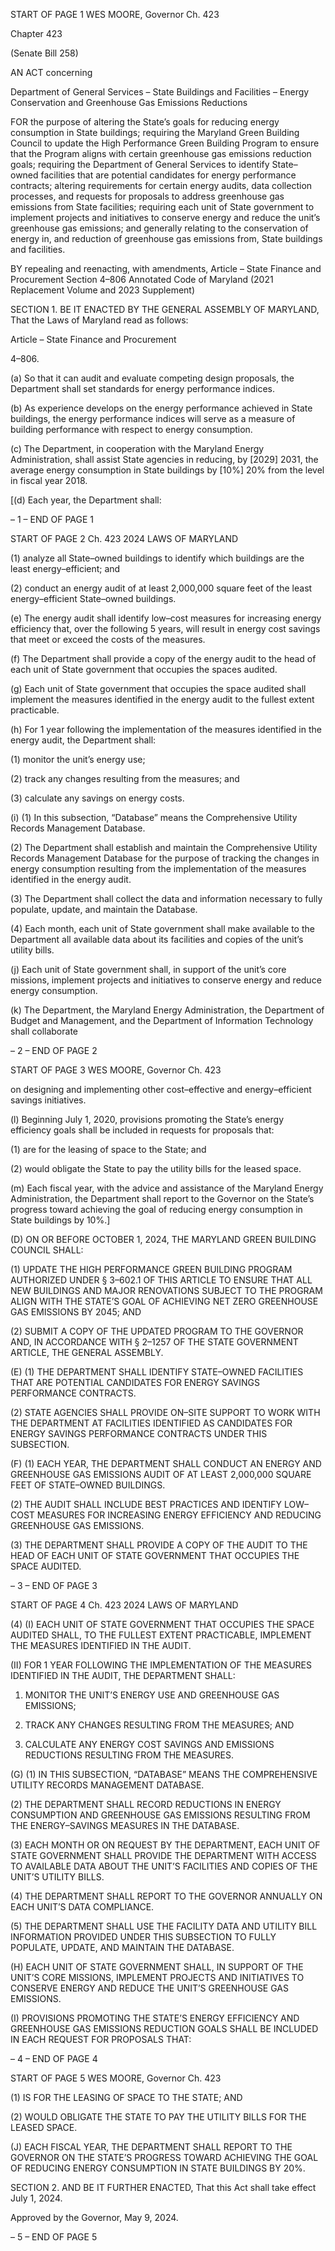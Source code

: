 START OF PAGE 1
WES MOORE, Governor Ch. 423

Chapter 423

(Senate Bill 258)

AN ACT concerning

Department of General Services – State Buildings and Facilities – Energy
Conservation and Greenhouse Gas Emissions Reductions

FOR the purpose of altering the State’s goals for reducing energy consumption in State
buildings; requiring the Maryland Green Building Council to update the High
Performance Green Building Program to ensure that the Program aligns with certain
greenhouse gas emissions reduction goals; requiring the Department of General
Services to identify State–owned facilities that are potential candidates for energy
performance contracts; altering requirements for certain energy audits, data
collection processes, and requests for proposals to address greenhouse gas emissions
from State facilities; requiring each unit of State government to implement projects
and initiatives to conserve energy and reduce the unit’s greenhouse gas emissions;
and generally relating to the conservation of energy in, and reduction of greenhouse
gas emissions from, State buildings and facilities.

BY repealing and reenacting, with amendments,
Article – State Finance and Procurement
Section 4–806
Annotated Code of Maryland
(2021 Replacement Volume and 2023 Supplement)

SECTION 1. BE IT ENACTED BY THE GENERAL ASSEMBLY OF MARYLAND,
That the Laws of Maryland read as follows:

Article – State Finance and Procurement

4–806.

(a) So that it can audit and evaluate competing design proposals, the Department
shall set standards for energy performance indices.

(b) As experience develops on the energy performance achieved in State buildings,
the energy performance indices will serve as a measure of building performance with
respect to energy consumption.

(c) The Department, in cooperation with the Maryland Energy Administration,
shall assist State agencies in reducing, by [2029] 2031, the average energy consumption
in State buildings by [10%] 20% from the level in fiscal year 2018.

[(d) Each year, the Department shall:

– 1 –
END OF PAGE 1

START OF PAGE 2
Ch. 423 2024 LAWS OF MARYLAND

(1) analyze all State–owned buildings to identify which buildings are the
least energy–efficient; and

(2) conduct an energy audit of at least 2,000,000 square feet of the least
energy–efficient State–owned buildings.

(e) The energy audit shall identify low–cost measures for increasing energy
efficiency that, over the following 5 years, will result in energy cost savings that meet or
exceed the costs of the measures.

(f) The Department shall provide a copy of the energy audit to the head of each
unit of State government that occupies the spaces audited.

(g) Each unit of State government that occupies the space audited shall
implement the measures identified in the energy audit to the fullest extent practicable.

(h) For 1 year following the implementation of the measures identified in the
energy audit, the Department shall:

(1) monitor the unit’s energy use;

(2) track any changes resulting from the measures; and

(3) calculate any savings on energy costs.

(i) (1) In this subsection, “Database” means the Comprehensive Utility
Records Management Database.

(2) The Department shall establish and maintain the Comprehensive
Utility Records Management Database for the purpose of tracking the changes in energy
consumption resulting from the implementation of the measures identified in the energy
audit.

(3) The Department shall collect the data and information necessary to
fully populate, update, and maintain the Database.

(4) Each month, each unit of State government shall make available to the
Department all available data about its facilities and copies of the unit’s utility bills.

(j) Each unit of State government shall, in support of the unit’s core missions,
implement projects and initiatives to conserve energy and reduce energy consumption.

(k) The Department, the Maryland Energy Administration, the Department of
Budget and Management, and the Department of Information Technology shall collaborate

– 2 –
END OF PAGE 2

START OF PAGE 3
WES MOORE, Governor Ch. 423

on designing and implementing other cost–effective and energy–efficient savings
initiatives.

(l) Beginning July 1, 2020, provisions promoting the State’s energy efficiency
goals shall be included in requests for proposals that:

(1) are for the leasing of space to the State; and

(2) would obligate the State to pay the utility bills for the leased space.

(m) Each fiscal year, with the advice and assistance of the Maryland Energy
Administration, the Department shall report to the Governor on the State’s progress
toward achieving the goal of reducing energy consumption in State buildings by 10%.]

(D) ON OR BEFORE OCTOBER 1, 2024, THE MARYLAND GREEN BUILDING
COUNCIL SHALL:

(1) UPDATE THE HIGH PERFORMANCE GREEN BUILDING PROGRAM
AUTHORIZED UNDER § 3–602.1 OF THIS ARTICLE TO ENSURE THAT ALL NEW
BUILDINGS AND MAJOR RENOVATIONS SUBJECT TO THE PROGRAM ALIGN WITH THE
STATE’S GOAL OF ACHIEVING NET ZERO GREENHOUSE GAS EMISSIONS BY 2045; AND

(2) SUBMIT A COPY OF THE UPDATED PROGRAM TO THE GOVERNOR
AND, IN ACCORDANCE WITH § 2–1257 OF THE STATE GOVERNMENT ARTICLE, THE
GENERAL ASSEMBLY.

(E) (1) THE DEPARTMENT SHALL IDENTIFY STATE–OWNED FACILITIES
THAT ARE POTENTIAL CANDIDATES FOR ENERGY SAVINGS PERFORMANCE
CONTRACTS.

(2) STATE AGENCIES SHALL PROVIDE ON–SITE SUPPORT TO WORK
WITH THE DEPARTMENT AT FACILITIES IDENTIFIED AS CANDIDATES FOR ENERGY
SAVINGS PERFORMANCE CONTRACTS UNDER THIS SUBSECTION.

(F) (1) EACH YEAR, THE DEPARTMENT SHALL CONDUCT AN ENERGY AND
GREENHOUSE GAS EMISSIONS AUDIT OF AT LEAST 2,000,000 SQUARE FEET OF
STATE–OWNED BUILDINGS.

(2) THE AUDIT SHALL INCLUDE BEST PRACTICES AND IDENTIFY
LOW–COST MEASURES FOR INCREASING ENERGY EFFICIENCY AND REDUCING
GREENHOUSE GAS EMISSIONS.

(3) THE DEPARTMENT SHALL PROVIDE A COPY OF THE AUDIT TO THE
HEAD OF EACH UNIT OF STATE GOVERNMENT THAT OCCUPIES THE SPACE AUDITED.

– 3 –
END OF PAGE 3

START OF PAGE 4
Ch. 423 2024 LAWS OF MARYLAND

(4) (I) EACH UNIT OF STATE GOVERNMENT THAT OCCUPIES THE
SPACE AUDITED SHALL, TO THE FULLEST EXTENT PRACTICABLE, IMPLEMENT THE
MEASURES IDENTIFIED IN THE AUDIT.

(II) FOR 1 YEAR FOLLOWING THE IMPLEMENTATION OF THE
MEASURES IDENTIFIED IN THE AUDIT, THE DEPARTMENT SHALL:

1. MONITOR THE UNIT’S ENERGY USE AND GREENHOUSE
GAS EMISSIONS;

2. TRACK ANY CHANGES RESULTING FROM THE
MEASURES; AND

3. CALCULATE ANY ENERGY COST SAVINGS AND
EMISSIONS REDUCTIONS RESULTING FROM THE MEASURES.

(G) (1) IN THIS SUBSECTION, “DATABASE” MEANS THE COMPREHENSIVE
UTILITY RECORDS MANAGEMENT DATABASE.

(2) THE DEPARTMENT SHALL RECORD REDUCTIONS IN ENERGY
CONSUMPTION AND GREENHOUSE GAS EMISSIONS RESULTING FROM THE
ENERGY–SAVINGS MEASURES IN THE DATABASE.

(3) EACH MONTH OR ON REQUEST BY THE DEPARTMENT, EACH UNIT
OF STATE GOVERNMENT SHALL PROVIDE THE DEPARTMENT WITH ACCESS TO
AVAILABLE DATA ABOUT THE UNIT’S FACILITIES AND COPIES OF THE UNIT’S UTILITY
BILLS.

(4) THE DEPARTMENT SHALL REPORT TO THE GOVERNOR
ANNUALLY ON EACH UNIT’S DATA COMPLIANCE.

(5) THE DEPARTMENT SHALL USE THE FACILITY DATA AND UTILITY
BILL INFORMATION PROVIDED UNDER THIS SUBSECTION TO FULLY POPULATE,
UPDATE, AND MAINTAIN THE DATABASE.

(H) EACH UNIT OF STATE GOVERNMENT SHALL, IN SUPPORT OF THE UNIT’S
CORE MISSIONS, IMPLEMENT PROJECTS AND INITIATIVES TO CONSERVE ENERGY
AND REDUCE THE UNIT’S GREENHOUSE GAS EMISSIONS.

(I) PROVISIONS PROMOTING THE STATE’S ENERGY EFFICIENCY AND
GREENHOUSE GAS EMISSIONS REDUCTION GOALS SHALL BE INCLUDED IN EACH
REQUEST FOR PROPOSALS THAT:

– 4 –
END OF PAGE 4

START OF PAGE 5
WES MOORE, Governor Ch. 423

(1) IS FOR THE LEASING OF SPACE TO THE STATE; AND

(2) WOULD OBLIGATE THE STATE TO PAY THE UTILITY BILLS FOR THE
LEASED SPACE.

(J) EACH FISCAL YEAR, THE DEPARTMENT SHALL REPORT TO THE
GOVERNOR ON THE STATE’S PROGRESS TOWARD ACHIEVING THE GOAL OF
REDUCING ENERGY CONSUMPTION IN STATE BUILDINGS BY 20%.

SECTION 2. AND BE IT FURTHER ENACTED, That this Act shall take effect July
1, 2024.

Approved by the Governor, May 9, 2024.

– 5 –
END OF PAGE 5